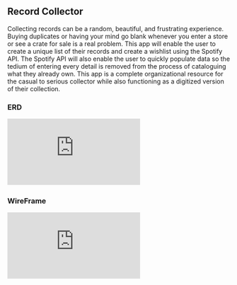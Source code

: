 
## Record Collector

Collecting records can be a random, beautiful, and frustrating experience.  Buying duplicates or having your mind go blank whenever you enter a store or see a crate for sale is a real problem. This app will enable the user to create a unique list of their records and create a wishlist using the Spotify API.  The Spotify API will also enable the user to quickly populate data so the tedium of entering every detail is removed from the process of cataloguing what they already own.  This app is a complete organizational resource for the casual to serious collector while also functioning as a digitized version of their collection.

### ERD
![ERD](https://github.com/dcornish84/RecordCollector/blob/master/RecordCollector%20(1).pdf)

### WireFrame
![Wireframe](https://github.com/dcornish84/RecordCollector/blob/master/RecordCollector.pdf)


